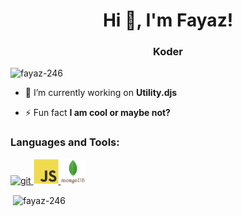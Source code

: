 <h1 align="center">Hi 👋, I'm Fayaz!</h1>
<h3 align="center">Koder</h3>

<p align="left"> <img src="https://komarev.com/ghpvc/?username=fayaz-246&label=Profile%20views&color=0e75b6&style=flat" alt="fayaz-246" /> </p>

- 🔭 I’m currently working on **Utility.djs**

- ⚡ Fun fact **I am cool or maybe not?**

<p align="left">
</p>

<h3 align="left">Languages and Tools:</h3>
<p align="left"> <a href="https://git-scm.com/" target="_blank" rel="noreferrer"> <img src="https://www.vectorlogo.zone/logos/git-scm/git-scm-icon.svg" alt="git" width="40" height="40"/> </a> <a href="https://developer.mozilla.org/en-US/docs/Web/JavaScript" target="_blank" rel="noreferrer"> <img src="https://raw.githubusercontent.com/devicons/devicon/master/icons/javascript/javascript-original.svg" alt="javascript" width="40" height="40"/> </a> <a href="https://www.mongodb.com/" target="_blank" rel="noreferrer"> <img src="https://raw.githubusercontent.com/devicons/devicon/master/icons/mongodb/mongodb-original-wordmark.svg" alt="mongodb" width="40" height="40"/> </a> </p>

<p>&nbsp;<img align="center" src="https://github-readme-stats.vercel.app/api?username=fayaz-246&show_icons=true&locale=en" alt="fayaz-246" /></p>
